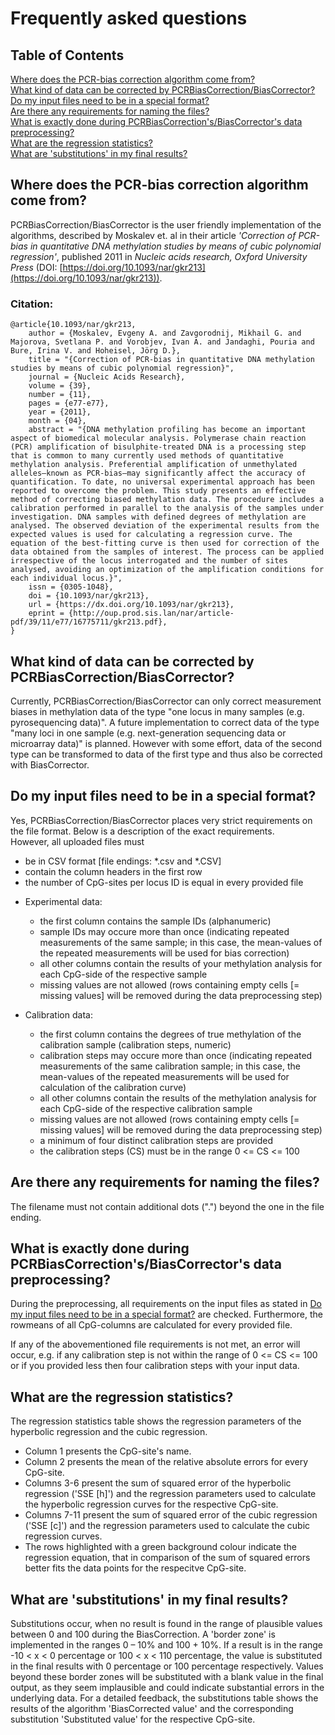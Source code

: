 # Frequently asked questions  

## Table of Contents  

[Where does the PCR-bias correction algorithm come from?](#where-does-the-pcr-bias-correction-algorithm-come-from)  
[What kind of data can be corrected by PCRBiasCorrection/BiasCorrector?](#what-kind-of-data-can-be-corrected-by-pcrbiascorrectionbiascorrector)   
[Do my input files need to be in a special format?](#do-my-input-files-need-to-be-in-a-special-format)  
[Are there any requirements for naming the files?](#are-there-any-requirements-for-naming-the-files)  
[What is exactly done during PCRBiasCorrection's/BiasCorrector's data preprocessing?](#what-is-exactly-done-during-pcrbiascorrectionsbiascorrectors-data-preprocessing)  
[What are the regression statistics?](#what-are-the-regression-statistics)  
[What are 'substitutions' in my final results?](#what-are-substitutions-in-my-final-results)  


## Where does the PCR-bias correction algorithm come from?  

PCRBiasCorrection/BiasCorrector is the user friendly implementation of the algorithms, described by Moskalev et. al in their article *'Correction of PCR-bias in quantitative DNA methylation studies by means of cubic polynomial regression'*, published 2011 in *Nucleic acids research, Oxford University Press* (DOI: [https://doi.org/10.1093/nar/gkr213](https://doi.org/10.1093/nar/gkr213)).  

### Citation:  
```
@article{10.1093/nar/gkr213,
    author = {Moskalev, Evgeny A. and Zavgorodnij, Mikhail G. and Majorova, Svetlana P. and Vorobjev, Ivan A. and Jandaghi, Pouria and Bure, Irina V. and Hoheisel, Jörg D.},
    title = "{Correction of PCR-bias in quantitative DNA methylation studies by means of cubic polynomial regression}",
    journal = {Nucleic Acids Research},
    volume = {39},
    number = {11},
    pages = {e77-e77},
    year = {2011},
    month = {04},
    abstract = "{DNA methylation profiling has become an important aspect of biomedical molecular analysis. Polymerase chain reaction (PCR) amplification of bisulphite-treated DNA is a processing step that is common to many currently used methods of quantitative methylation analysis. Preferential amplification of unmethylated alleles—known as PCR-bias—may significantly affect the accuracy of quantification. To date, no universal experimental approach has been reported to overcome the problem. This study presents an effective method of correcting biased methylation data. The procedure includes a calibration performed in parallel to the analysis of the samples under investigation. DNA samples with defined degrees of methylation are analysed. The observed deviation of the experimental results from the expected values is used for calculating a regression curve. The equation of the best-fitting curve is then used for correction of the data obtained from the samples of interest. The process can be applied irrespective of the locus interrogated and the number of sites analysed, avoiding an optimization of the amplification conditions for each individual locus.}",
    issn = {0305-1048},
    doi = {10.1093/nar/gkr213},
    url = {https://dx.doi.org/10.1093/nar/gkr213},
    eprint = {http://oup.prod.sis.lan/nar/article-pdf/39/11/e77/16775711/gkr213.pdf},
}
```


## What kind of data can be corrected by PCRBiasCorrection/BiasCorrector?  

<!-- BiasCorrector can handle two types of input data:  
  
- Type 1: one locus in many samples (e.g. pyrosequencing data)  
- Type 2: many loci in one sample (e.g. next-generation sequencing data or microarray data)
-->
Currently, PCRBiasCorrection/BiasCorrector can only correct measurement biases in methylation data of the type "one locus in many samples (e.g. pyrosequencing data)". A future implementation to correct data of the type "many loci in one sample (e.g. next-generation sequencing data or microarray data)" is planned. However with some effort, data of the second type can be transformed to data of the first type and thus also be corrected with BiasCorrector. 

## Do my input files need to be in a special format?  

Yes, PCRBiasCorrection/BiasCorrector places very strict requirements on the file format. Below is a description of the exact requirements. <!-- for the two types of input data, which differ in several aspects.-->  
However, all uploaded files must  

- be in CSV format [file endings: \*.csv and \*.CSV]  
- contain the column headers in the first row   
- the number of CpG-sites per locus ID is equal in every provided file  


<!--### Type 1: one locus in many samples (e.g. pyrosequencing data)  -->

- Experimental data:  

  + the first column contains the sample IDs (alphanumeric)  
  + sample IDs may occure more than once (indicating repeated measurements of the same sample; in this case, the mean-values of the repeated measurements will be used for bias correction)   
  + all other columns contain the results of your methylation analysis for each CpG-side of the respective sample  
  + missing values are not allowed (rows containing empty cells [= missing values] will be removed during the data preprocessing step)  
  
- Calibration data:  

  + the first column contains the degrees of true methylation of the calibration sample (calibration steps, numeric)  
  + calibration steps may occure more than once (indicating repeated measurements of the same calibration sample; in this case, the mean-values of the repeated measurements will be used for calculation of the calibration curve)  
  + all other columns contain the results of the methylation analysis for each CpG-side of the respective calibration sample  
  + missing values are not allowed (rows containing empty cells [= missing values] will be removed during the data preprocessing step)  
  + a minimum of four distinct calibration steps are provided  
  + the calibration steps (CS) must be in the range 0 <= CS <= 100  
  

<!--### Type 2: many loci in one sample (e.g. next-generation sequencing data or microarray data)  

- Experimental data: 

  -- the first column contains the locus IDs (alphanumeric)  
  -- locus IDs may occure more than once (indicating repeated measurements of the same locus; in this case, the mean-values of the repeated measurements will be used for bias correction)
  -- all other columns contain the results of your methylation analysis for each CpG-side of the respective locus  
  
- Calibration data:  

  -- the first column contains the locus IDs (alphanumeric)  
  -- locus IDs may occure more than once (indicating repeated measurements of the same locus; in this case, the mean-values of the repeated measurements will be used for bias correction)
  -- all other columns contain the results of your methylation analysis for each CpG-side of the respective locus  
  -- for bias correction of type 2 data, you need to provide one separate calibration file for each degree of methylation  
  -- a minimum of four calibration data files (four distinct calibration steps) are provided  
  -- all provided calibration files have equal dimensions (number of rows * number of columns), equal column names and equal locus IDs  
  -- the calibration steps (CS) must be in the range 0 <= CS <= 100  -->


## Are there any requirements for naming the files? 

The filename must not contain additional dots (".") beyond the one in the file ending.

<!--Files of the input data type 1 (one locus in many samples) do not place specific requirements for naming the files.  
On the contrary, files of the input data type 2 (many loci in one sample), and in particular the files containing the calibration data, place very strict requirements on the file naming:  

Every filname must be of the following pattern:  'anyfilename'_CS###.csv  

The suffix '_CS###.csv'  
- must begin with '_CS', otherwise the file is going to be rejected during the data preprocessing step (CS is the short form of 'calibration step')  
- the placeholder '###' must be replaced with the respective degree of methylation of the calibration data contained in the specific file  
-- it can be or an integer number between 0 and 100 (integers < 0 or > 100 will be rejected during the data preprocessing step)  
-- or a numeric number between 0 an 100, indicated by an underscore ('_') as decimal separator (e.g. '12_5' meaning '12.5')   

Example: to upload a file for bias correction of type 2, that contains the calibration data for the calibration step '12.5' (true degree of calibration = 12.5) it need to be named the following:  
  *'my-calibrationfile_CS12_5.csv'* --> 


## What is exactly done during PCRBiasCorrection's/BiasCorrector's data preprocessing?  

During the preprocessing, all requirements on the input files as stated in [Do my input files need to be in a special format?](#do-my-input-files-need-to-be-in-a-special-format) are checked. Furthermore, the rowmeans of all CpG-columns are calculated for every provided file. 

If any of the abovementioned file requirements is not met, an error will occur, e.g. if any calibration step is not within the range of 0 <= CS <= 100 or if you provided less then four calibration steps with your input data. 


## What are the regression statistics?

The regression statistics table shows the regression parameters of the hyperbolic regression and the cubic regression. 

- Column 1 presents the CpG-site's name. 
- Column 2 presents the mean of the relative absolute errors for every CpG-site. 
- Columns 3-6 present the sum of squared error of the hyperbolic regression ('SSE [h]') and the regression parameters used to calculate the hyperbolic regression curves for the respective CpG-site. 
- Columns 7-11 present the sum of squared error of the cubic regression ('SSE [c]') and the regression parameters used to calculate the cubic regression curves. 
- The rows highlighted with a green background colour indicate the regression equation, that in comparison of the sum of squared errors better fits the data points for the respecitve CpG-site. 


## What are 'substitutions' in my final results?

Substitutions occur, when no result is found in the range of plausible values between 0 and 100 during the BiasCorrection. A 'border zone' is implemented in the ranges 0 – 10% and 100 + 10%. If a result is in the range -10 < x < 0 percentage or 100 < x < 110 percentage, the value is substituted in the final results with 0 percentage or 100 percentage respectively. 
Values beyond these border zones will be substituted with a blank value in the final output, as they seem implausible and could indicate substantial errors in the underlying data. 
For a detailed feedback, the substitutions table shows the results of the algorithm 'BiasCorrected value' and the corresponding substitution 'Substituted value' for the respective CpG-site. 
